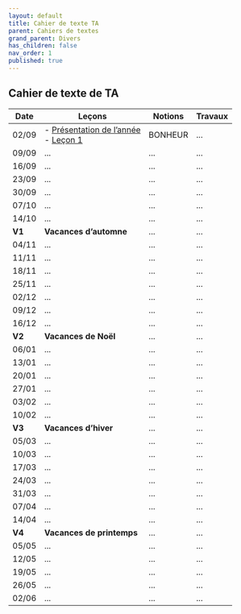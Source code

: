 ```yaml
---
layout: default
title: Cahier de texte TA
parent: Cahiers de textes
grand_parent: Divers
has_children: false
nav_order: 1
published: true
---
```

## Cahier de texte de TA



| Date   | Leçons                                         | Notions | Travaux |
| ------ | ---------------------------------------------- | ------- | ------- |
| 02/09  | - [Présentation de l’année](../../../docs/Présentation)<br>- [Leçon 1](../../../docs/L1/L1-0.html) | BONHEUR | ...     |
| 09/09  | ...                                            | ...     | ...     |
| 16/09  | ...                                            | ...     | ...     |
| 23/09  | ...                                            | ...     | ...     |
| 30/09  | ...                                            | ...     | ...     |
| 07/10  | ...                                            | ...     | ...     |
| 14/10  | ...                                            | ...     | ...     |
| **V1** | **Vacances d’automne**                         | ...     | ...     |
| 04/11  | ...                                            | ...     | ...     |
| 11/11  | ...                                            | ...     | ...     |
| 18/11  | ...                                            | ...     | ...     |
| 25/11  | ...                                            | ...     | ...     |
| 02/12  | ...                                            | ...     | ...     |
| 09/12  | ...                                            | ...     | ...     |
| 16/12  | ...                                            | ...     | ...     |
| **V2** | **Vacances de Noël**                           | ...     | ...     |
| 06/01  | ...                                            | ...     | ...     |
| 13/01  | ...                                            | ...     | ...     |
| 20/01  | ...                                            | ...     | ...     |
| 27/01  | ...                                            | ...     | ...     |
| 03/02  | ...                                            | ...     | ...     |
| 10/02  | ...                                            | ...     | ...     |
| **V3** | **Vacances d’hiver**                           | ...     | ...     |
| 05/03  | ...                                            | ...     | ...     |
| 10/03  | ...                                            | ...     | ...     |
| 17/03  | ...                                            | ...     | ...     |
| 24/03  | ...                                            | ...     | ...     |
| 31/03  | ...                                            | ...     | ...     |
| 07/04  | ...                                            | ...     | ...     |
| 14/04  | ...                                            | ...     | ...     |
| **V4** | **Vacances de printemps**                      | ...     | ...     |
| 05/05  | ...                                            | ...     | ...     |
| 12/05  | ...                                            | ...     | ...     |
| 19/05  | ...                                            | ...     | ...     |
| 26/05  | ...                                            | ...     | ...     |
| 02/06  | ...                                            | ...     | ...     |




